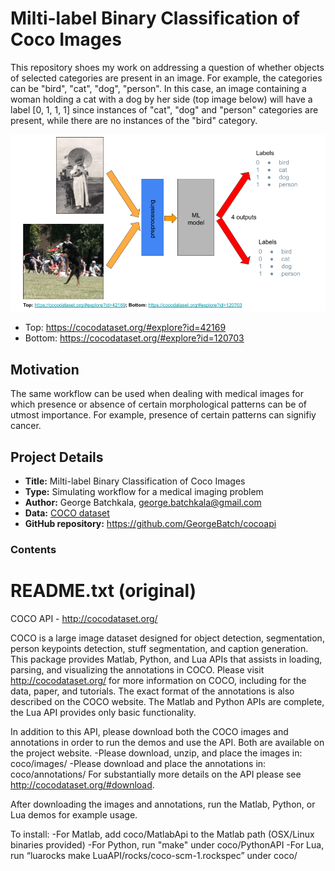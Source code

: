 # Milti-label Binary Classification of Coco Images

This repository shoes my work on addressing a question of whether objects of selected categories are present in an image. For example, the categories can be "bird", "cat", "dog", "person". In this case, an image containing a woman holding a cat with a dog by her side (top image below) will have a label [0, 1, 1, 1] since instances of "cat", "dog" and "person" categories are present, while there are no instances of the "bird" category.

![Input Output Example](https://github.com/GeorgeBatch/cocoapi/blob/multilabel-classsification/illustrations/input-output-example.png)

* Top: https://cocodataset.org/#explore?id=42169
* Bottom: https://cocodataset.org/#explore?id=120703

## Motivation

The same workflow can be used when dealing with medical images for which presence or absence of certain morphological patterns can be of utmost importance. For example, presence of certain patterns can signifiy cancer.

## Project Details

- **Title:** Milti-label Binary Classification of Coco Images
- **Type:** Simulating workflow for a medical imaging problem
- **Author:** George Batchkala, george.batchkala@gmail.com
- **Data:** [COCO dataset](http://cocodataset.org/)
- **GitHub repository:** https://github.com/GeorgeBatch/cocoapi
### Contents

# README.txt (original)

COCO API - http://cocodataset.org/

COCO is a large image dataset designed for object detection, segmentation, person keypoints detection, stuff segmentation, and caption generation. This package provides Matlab, Python, and Lua APIs that assists in loading, parsing, and visualizing the annotations in COCO. Please visit http://cocodataset.org/ for more information on COCO, including for the data, paper, and tutorials. The exact format of the annotations is also described on the COCO website. The Matlab and Python APIs are complete, the Lua API provides only basic functionality.

In addition to this API, please download both the COCO images and annotations in order to run the demos and use the API. Both are available on the project website.
-Please download, unzip, and place the images in: coco/images/
-Please download and place the annotations in: coco/annotations/
For substantially more details on the API please see http://cocodataset.org/#download.

After downloading the images and annotations, run the Matlab, Python, or Lua demos for example usage.

To install:
-For Matlab, add coco/MatlabApi to the Matlab path (OSX/Linux binaries provided)
-For Python, run "make" under coco/PythonAPI
-For Lua, run “luarocks make LuaAPI/rocks/coco-scm-1.rockspec” under coco/
